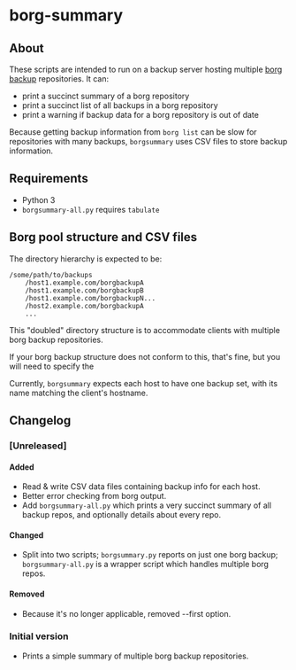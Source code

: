 # borg-summary

## About

These scripts are intended to run on a backup server hosting multiple [borg backup](http://borgbackup.readthedocs.io/en/stable/index.html) repositories. It can:

* print a succinct summary of a borg repository
* print a succinct list of all backups in a borg repository
* print a warning if backup data for a borg repository is out of date

Because getting backup information from `borg list` can be slow for repositories with many backups, `borgsummary` uses CSV files to store backup information.


## Requirements

* Python 3
* `borgsummary-all.py` requires `tabulate`


## Borg pool structure and CSV files

The directory hierarchy is expected to be:

```
/some/path/to/backups
    /host1.example.com/borgbackupA
    /host1.example.com/borgbackupB
    /host1.example.com/borgbackupN...
    /host2.example.com/borgbackupA
    ...
```

This "doubled" directory structure is to accommodate clients with multiple borg backup repositories.

If your borg backup structure does not conform to this, that's fine, but you will need to specify the

Currently, `borgsummary` expects each host to have one backup set, with its name matching the client's hostname.



## Changelog

### [Unreleased]

#### Added

* Read & write CSV data files containing backup info for each host.
* Better error checking from borg output.
* Add `borgsummary-all.py` which prints a very succinct summary of all backup repos, and optionally details about every repo.

#### Changed

* Split into two scripts; `borgsummary.py` reports on just one borg backup; `borgsummary-all.py` is a wrapper script which handles multiple borg repos.

#### Removed

* Because it's no longer applicable, removed --first option.

### Initial version

* Prints a simple summary of multiple borg backup repositories.
